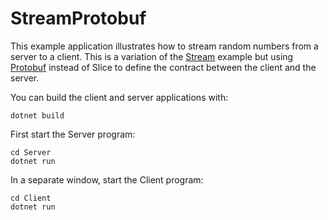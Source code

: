 # StreamProtobuf

This example application illustrates how to stream random numbers from a server to a client. This is a variation
of the [Stream] example but using [Protobuf] instead of Slice to define the contract between the client and the server.

You can build the client and server applications with:

``` shell
dotnet build
```

First start the Server program:

```shell
cd Server
dotnet run
```

In a separate window, start the Client program:

```shell
cd Client
dotnet run
```

[Stream]: ./Stream
[Protobuf]: https://protobuf.dev/getting-started/csharptutorial/
